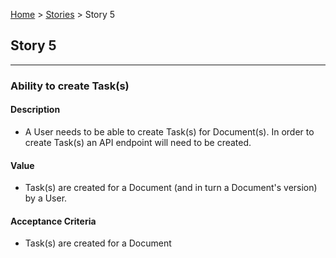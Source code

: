[Home](../readme.md) > [Stories](stories.md) > Story 5

## Story 5

---

### Ability to create Task(s)

#### Description
- A User needs to be able to create Task(s) for Document(s). In order to create Task(s) an API endpoint will need to be created.

#### Value
- Task(s) are created for a Document (and in turn a Document's version) by a User.

#### Acceptance Criteria
- Task(s) are created for a Document

